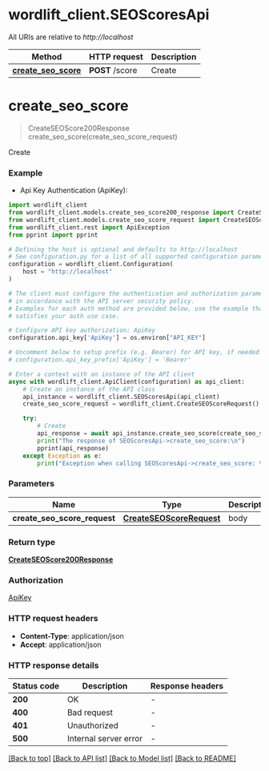 # wordlift_client.SEOScoresApi

All URIs are relative to *http://localhost*

Method | HTTP request | Description
------------- | ------------- | -------------
[**create_seo_score**](SEOScoresApi.md#create_seo_score) | **POST** /score | Create


# **create_seo_score**
> CreateSEOScore200Response create_seo_score(create_seo_score_request)

Create

### Example

* Api Key Authentication (ApiKey):

```python
import wordlift_client
from wordlift_client.models.create_seo_score200_response import CreateSEOScore200Response
from wordlift_client.models.create_seo_score_request import CreateSEOScoreRequest
from wordlift_client.rest import ApiException
from pprint import pprint

# Defining the host is optional and defaults to http://localhost
# See configuration.py for a list of all supported configuration parameters.
configuration = wordlift_client.Configuration(
    host = "http://localhost"
)

# The client must configure the authentication and authorization parameters
# in accordance with the API server security policy.
# Examples for each auth method are provided below, use the example that
# satisfies your auth use case.

# Configure API key authorization: ApiKey
configuration.api_key['ApiKey'] = os.environ["API_KEY"]

# Uncomment below to setup prefix (e.g. Bearer) for API key, if needed
# configuration.api_key_prefix['ApiKey'] = 'Bearer'

# Enter a context with an instance of the API client
async with wordlift_client.ApiClient(configuration) as api_client:
    # Create an instance of the API class
    api_instance = wordlift_client.SEOScoresApi(api_client)
    create_seo_score_request = wordlift_client.CreateSEOScoreRequest() # CreateSEOScoreRequest | body

    try:
        # Create
        api_response = await api_instance.create_seo_score(create_seo_score_request)
        print("The response of SEOScoresApi->create_seo_score:\n")
        pprint(api_response)
    except Exception as e:
        print("Exception when calling SEOScoresApi->create_seo_score: %s\n" % e)
```



### Parameters


Name | Type | Description  | Notes
------------- | ------------- | ------------- | -------------
 **create_seo_score_request** | [**CreateSEOScoreRequest**](CreateSEOScoreRequest.md)| body | 

### Return type

[**CreateSEOScore200Response**](CreateSEOScore200Response.md)

### Authorization

[ApiKey](../README.md#ApiKey)

### HTTP request headers

 - **Content-Type**: application/json
 - **Accept**: application/json

### HTTP response details

| Status code | Description | Response headers |
|-------------|-------------|------------------|
**200** | OK |  -  |
**400** | Bad request |  -  |
**401** | Unauthorized |  -  |
**500** | Internal server error |  -  |

[[Back to top]](#) [[Back to API list]](../README.md#documentation-for-api-endpoints) [[Back to Model list]](../README.md#documentation-for-models) [[Back to README]](../README.md)

